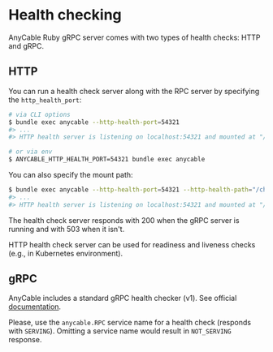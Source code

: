 # Health checking

AnyCable Ruby gRPC server comes with two types of health checks: HTTP and gRPC.

## HTTP

You can run a health check server along with the RPC server by specifying the `http_health_port`:

```sh
# via CLI options
$ bundle exec anycable --http-health-port=54321
#> ...
#> HTTP health server is listening on localhost:54321 and mounted at "/health"

# or via env
$ ANYCABLE_HTTP_HEALTH_PORT=54321 bundle exec anycable
```

You can also specify the mount path:

```sh
$ bundle exec anycable --http-health-port=54321 --http-health-path="/check"
#> ...
#> HTTP health server is listening on localhost:54321 and mounted at "/check"
```

The health check server responds with 200 when the gRPC server is running and with 503 when it isn't.

HTTP health check server can be used for readiness and liveness checks (e.g., in Kubernetes environment).

## gRPC

AnyCable includes a standard gRPC health checker (v1). See official [documentation](https://github.com/grpc/grpc/blob/master/doc/health-checking.md).

Please, use the `anycable.RPC` service name for a health check (responds with `SERVING`). Omitting a service name would result in `NOT_SERVING` response.
